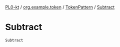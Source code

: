 [PL0-kt](../../index.md) / [org.example.token](../index.md) / [TokenPattern](index.md) / [Subtract](./-subtract.md)

# Subtract

`Subtract`